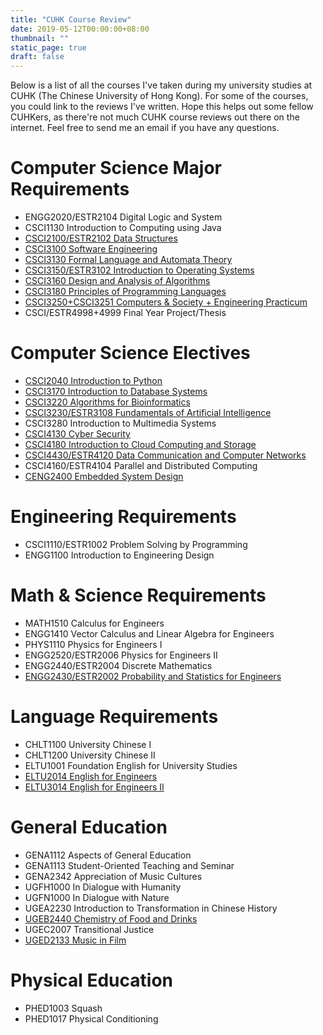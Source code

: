 ```yaml
---
title: "CUHK Course Review"
date: 2019-05-12T00:00:00+08:00
thumbnail: ""
static_page: true
draft: false
---
```


Below is a list of all the courses I've taken during my university studies at CUHK (The Chinese University of Hong Kong). For some of the courses, you could link to the reviews I've written. Hope this helps out some fellow CUHKers, as there're not much CUHK course reviews out there on the internet. Feel free to send me an email if you have any questions.

# Computer Science Major Requirements
* ENGG2020/ESTR2104 Digital Logic and System
* CSCI1130 Introduction to Computing using Java
* [CSCI2100/ESTR2102 Data Structures](/cuhk-course-review/csci2100-estr2102)
* [CSCI3100 Software Engineering](/cuhk-course-review/csci3100)
* [CSCI3130 Formal Language and Automata Theory](/cuhk-course-review/csci3130)
* [CSCI3150/ESTR3102 Introduction to Operating Systems](/cuhk-course-review/csci3150-estr3102)
* [CSCI3160 Design and Analysis of Algorithms](/cuhk-course-review/csci3160)
* [CSCI3180 Principles of Programming Languages](/cuhk-course-review/csci3180)
* [CSCI3250+CSCI3251 Computers & Society + Engineering Practicum](/cuhk-course-review/csci3250-csci3251)
* CSCI/ESTR4998+4999 Final Year Project/Thesis

# Computer Science Electives
* [CSCI2040 Introduction to Python](/cuhk-course-review/csci2040)
* [CSCI3170 Introduction to Database Systems](/cuhk-course-review/csci3170)
* [CSCI3220 Algorithms for Bioinformatics](/cuhk-course-review/csci3220)
* [CSCI3230/ESTR3108 Fundamentals of Artificial Intelligence](/cuhk-course-review/csci3230-estr3108)
* CSCI3280 Introduction to Multimedia Systems
* [CSCI4130 Cyber Security](/cuhk-course-review/csci4130)
* [CSCI4180 Introduction to Cloud Computing and Storage](/cuhk-course-review/csci4180)
* [CSCI4430/ESTR4120 Data Communication and Computer Networks](/cuhk-course-review/csci4430-estr4120)
* CSCI4160/ESTR4104 Parallel and Distributed Computing
* [CENG2400 Embedded System Design](/cuhk-course-review/ceng2400)

# Engineering Requirements
* CSCI1110/ESTR1002 Problem Solving by Programming
* ENGG1100 Introduction to Engineering Design

# Math & Science Requirements
* MATH1510 Calculus for Engineers
* ENGG1410 Vector Calculus and Linear Algebra for Engineers
* PHYS1110 Physics for Engineers I
* ENGG2520/ESTR2006 Physics for Engineers II
* ENGG2440/ESTR2004 Discrete Mathematics
* [ENGG2430/ESTR2002 Probability and Statistics for Engineers](/cuhk-course-review/engg2430-estr2002)

# Language Requirements
* CHLT1100 University Chinese I
* CHLT1200 University Chinese II
* ELTU1001 Foundation English for University Studies
* [ELTU2014 English for Engineers](/cuhk-course-review/eltu2014)
* [ELTU3014 English for Engineers II](/cuhk-course-review/eltu3014)

# General Education
* GENA1112 Aspects of General Education
* GENA1113 Student-Oriented Teaching and Seminar
* GENA2342 Appreciation of Music Cultures
* UGFH1000 In Dialogue with Humanity
* UGFN1000 In Dialogue with Nature
* UGEA2230 Introduction to Transformation in Chinese History
* [UGEB2440 Chemistry of Food and Drinks](/cuhk-course-review/ugeb2440)
* UGEC2007 Transitional Justice
* [UGED2133 Music in Film](/cuhk-course-review/uged2133)

# Physical Education
* PHED1003 Squash
* PHED1017 Physical Conditioning
